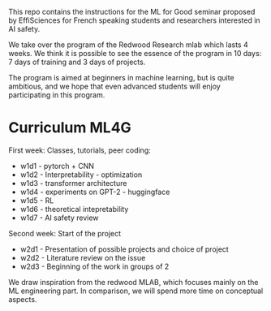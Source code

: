 This repo contains the instructions for the ML for Good seminar proposed by EffiSciences for French speaking students and researchers interested in AI safety.

We take over the program of the Redwood Research mlab which lasts 4 weeks. We think it is possible to see the essence of the program in 10 days: 7 days of training and 3 days of projects.

The program is aimed at beginners in machine learning, but is quite ambitious, and we hope that even advanced students will enjoy participating in this program.


# Curriculum ML4G

First week: Classes, tutorials, peer coding:
- w1d1 - pytorch + CNN
- w1d2 - Interpretability - optimization
- w1d3 - transformer architecture
- w1d4 - experiments on GPT-2 - huggingface
- w1d5 - RL
- w1d6 - theoretical intepretability
- w1d7 - AI safety review

Second week: Start of the project
- w2d1 - Presentation of possible projects and choice of project
- w2d2 - Literature review on the issue
- w2d3 - Beginning of the work in groups of 2


We draw inspiration from the redwood MLAB, which focuses mainly on the ML engineering part. In comparison, we will spend more time on conceptual aspects.
